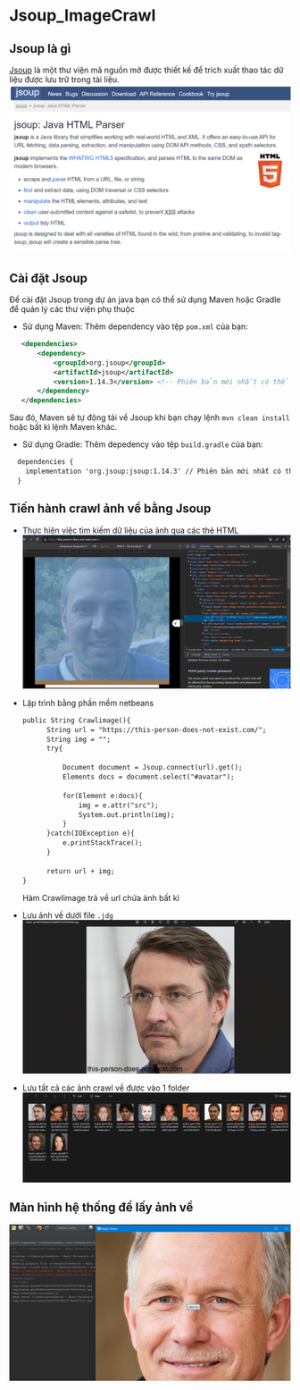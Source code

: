 # Jsoup_ImageCrawl
## Jsoup là gì
[Jsoup](https://jsoup.org/) là một thư viện mã nguồn mở được thiết kế để trích xuất thao tác dữ liệu được lưu trữ trong tài liệu.<br>
![image](https://raw.githubusercontent.com/NguyenSyHung2k3/Jsoup_ImageCrawl/master/assets/Jsoup.png)
## Cài đặt Jsoup 
Để cài đặt Jsoup trong dự án java bạn có thể sử dụng Maven hoặc Gradle để quản lý các thư viện phụ thuộc
- Sử dụng Maven:
  Thêm dependency vào tệp `pom.xml` của bạn:
```xml
   <dependencies>
       <dependency>
           <groupId>org.jsoup</groupId>
           <artifactId>jsoup</artifactId>
           <version>1.14.3</version> <!-- Phiên bản mới nhất có thể thay đổi -->
       </dependency>
   </dependencies>
```
Sau đó, Maven sẽ tự động tải về Jsoup khi bạn chạy lệnh `mvn clean install` hoặc bất kì lệnh Maven khác.
- Sử dụng Gradle:
  Thêm depedency vào tệp `build.gradle` của bạn:
```xml
  dependencies {
    implementation 'org.jsoup:jsoup:1.14.3' // Phiên bản mới nhất có thể thay đổi
  }
```
## Tiến hành crawl ảnh về bằng Jsoup
- Thực hiện việc tìm kiếm dữ liệu của ảnh qua các thẻ HTML<br>
![image](https://github.com/NguyenSyHung2k3/Jsoup_ImageCrawl/blob/master/assets/Screenshot%202023-12-12%20193147.png)

- Lập trình bằng phần mềm netbeans

  ```xml
  public String Crawlimage(){
        String url = "https://this-person-does-not-exist.com/";
        String img = "";
        try{
            
            Document document = Jsoup.connect(url).get();
            Elements docs = document.select("#avatar");
            
            for(Element e:docs){
                img = e.attr("src");
                System.out.println(img);
            }  
        }catch(IOException e){
            e.printStackTrace();
        }
        
        return url + img;
  }
  ```

  Hàm Crawlimage trả về url chứa ảnh bất kì
- Lưu ảnh về dưới file `.jdg`
  ![image](https://github.com/NguyenSyHung2k3/Jsoup_ImageCrawl/blob/master/assets/Screenshot%202023-12-12%20195851.png)
- Lưu tất cả các ảnh crawl về được vào 1 folder
  ![image](https://github.com/NguyenSyHung2k3/Jsoup_ImageCrawl/blob/master/assets/Screenshot%202023-12-12%20200111.png)

## Màn hình hệ thống để lấy ảnh về
![image](https://github.com/NguyenSyHung2k3/Jsoup_ImageCrawl/blob/master/assets/Screenshot%202023-12-12%20200345.png)
  

